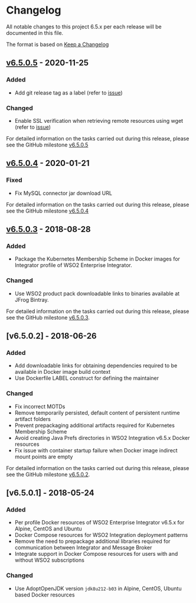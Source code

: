 # Changelog
All notable changes to this project 6.5.x per each release will be documented in this file.

The format is based on [Keep a Changelog](https://keepachangelog.com/en/1.0.0/)

## [v6.5.0.5] - 2020-11-25

### Added
- Add git release tag as a label (refer to [issue](https://github.com/wso2/docker-ei/issues/216))

### Changed
- Enable SSL verification when retrieving remote resources using wget (refer to [issue](https://github.com/wso2/docker-ei/issues/220))

For detailed information on the tasks carried out during this release, please see the GitHub milestone
[v6.5.0.5](https://github.com/wso2/docker-ei/milestone/10)

## [v6.5.0.4] - 2020-01-21

### Fixed
- Fix MySQL connector jar download URL

For detailed information on the tasks carried out during this release, please see the GitHub milestone
[v6.5.0.4](https://github.com/wso2/docker-ei/milestone/6)

## [v6.5.0.3] - 2018-08-28

### Added
- Package the Kubernetes Membership Scheme in Docker images for Integrator profile of WSO2 Enterprise Integrator.

### Changed
- Use WSO2 product pack downloadable links to binaries available at JFrog Bintray.

For detailed information on the tasks carried out during this release, please see the GitHub milestone
[v6.5.0.3](https://github.com/wso2/docker-ei/milestone/5).

## [v6.5.0.2] - 2018-06-26

### Added
- Add downloadable links for obtaining dependencies required to be available in Docker image build context
- Use Dockerfile LABEL construct for defining the maintainer

### Changed
- Fix incorrect MOTDs
- Remove temporarily persisted, default content of persistent runtime artifact folders
- Prevent prepackaging additional artifacts required for Kubernetes Membership Scheme
- Avoid creating Java Prefs directories in WSO2 Integration v6.5.x Docker resources
- Fix issue with container startup failure when Docker image indirect mount points are empty

For detailed information on the tasks carried out during this release, please see the GitHub milestone
[v6.5.0.2](https://github.com/wso2/docker-ei/milestone/4).

## [v6.5.0.1] - 2018-05-24

### Added
- Per profile Docker resources of WSO2 Enterprise Integrator v6.5.x for Alpine, CentOS and Ubuntu
- Docker Compose resources for WSO2 Integration deployment patterns
- Remove the need to prepackage additional libraries required for communication between Integrator and Message Broker
- Integrate support in Docker Compose resources for users with and without WSO2 subscriptions

### Changed
- Use AdoptOpenJDK version `jdk8u212-b03` in Alpine, CentOS, Ubuntu based Docker resources

[v6.5.0.3]: https://github.com/wso2/docker-ei/compare/v6.5.0.2...v6.5.0.3
[v6.5.0.4]: https://github.com/wso2/docker-ei/compare/v6.5.0.3...v6.5.0.4
[v6.5.0.5]: https://github.com/wso2/docker-ei/compare/v6.5.0.4...v6.5.0.5
